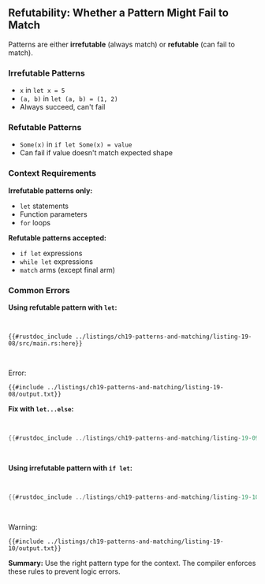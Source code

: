 ## Refutability: Whether a Pattern Might Fail to Match

Patterns are either **irrefutable** (always match) or **refutable** (can fail to match).

### Irrefutable Patterns
- `x` in `let x = 5`
- `(a, b)` in `let (a, b) = (1, 2)`
- Always succeed, can't fail

### Refutable Patterns  
- `Some(x)` in `if let Some(x) = value`
- Can fail if value doesn't match expected shape

### Context Requirements

**Irrefutable patterns only:**
- `let` statements
- Function parameters  
- `for` loops

**Refutable patterns accepted:**
- `if let` expressions
- `while let` expressions
- `match` arms (except final arm)

### Common Errors

**Using refutable pattern with `let`:**

<Listing number="19-8" caption="Attempting to use a refutable pattern with `let`">

```rust,ignore,does_not_compile
{{#rustdoc_include ../listings/ch19-patterns-and-matching/listing-19-08/src/main.rs:here}}
```

</Listing>

Error:
```console
{{#include ../listings/ch19-patterns-and-matching/listing-19-08/output.txt}}
```

**Fix with `let...else`:**

<Listing number="19-9" caption="Using `let...else` and a block with refutable patterns instead of `let`">

```rust
{{#rustdoc_include ../listings/ch19-patterns-and-matching/listing-19-09/src/main.rs:here}}
```

</Listing>

**Using irrefutable pattern with `if let`:**

<Listing number="19-10" caption="Attempting to use an irrefutable pattern with `if let`">

```rust
{{#rustdoc_include ../listings/ch19-patterns-and-matching/listing-19-10/src/main.rs:here}}
```

</Listing>

Warning:
```console
{{#include ../listings/ch19-patterns-and-matching/listing-19-10/output.txt}}
```

**Summary:** Use the right pattern type for the context. The compiler enforces these rules to prevent logic errors.
